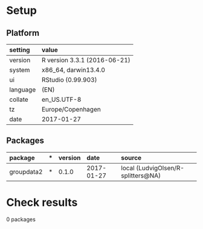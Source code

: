 # Setup

## Platform

|setting  |value                        |
|:--------|:----------------------------|
|version  |R version 3.3.1 (2016-06-21) |
|system   |x86_64, darwin13.4.0         |
|ui       |RStudio (0.99.903)           |
|language |(EN)                         |
|collate  |en_US.UTF-8                  |
|tz       |Europe/Copenhagen            |
|date     |2017-01-27                   |

## Packages

|package    |*  |version |date       |source                             |
|:----------|:--|:-------|:----------|:----------------------------------|
|groupdata2 |*  |0.1.0   |2017-01-27 |local (LudvigOlsen/R-splitters@NA) |

# Check results
0 packages


